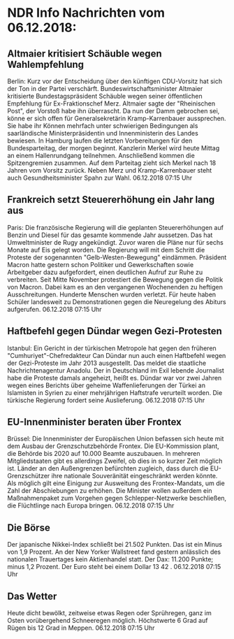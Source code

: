# NDR Info Nachrichten vom 06.12.2018:


## Altmaier kritisiert Schäuble wegen Wahlempfehlung
Berlin:	Kurz vor der Entscheidung über den künftigen CDU-Vorsitz hat sich der Ton in der Partei verschärft. Bundeswirtschaftsminister Altmaier kritisierte Bundestagspräsident Schäuble wegen seiner öffentlichen Empfehlung für Ex-Fraktionschef Merz. Altmaier sagte der "Rheinischen Post", der Vorstoß habe ihn überrascht. Da nun der Damm gebrochen sei, könne er sich offen für Generalsekretärin Kramp-Karrenbauer aussprechen. Sie habe ihr Können mehrfach unter schwierigen Bedingungen als saarländische Ministerpräsidentin und Innenministerin des Landes bewiesen. In Hamburg laufen die letzten Vorbereitungen für den Bundesparteitag, der morgen beginnt. Kanzlerin Merkel wird heute Mittag an einem Hallenrundgang teilnehmen. Anschließend kommen die Spitzengremien zusammen. Auf dem Parteitag zieht sich Merkel nach 18 Jahren vom Vorsitz zurück. Neben Merz und Kramp-Karrenbauer steht auch Gesundheitsminister Spahn zur Wahl. 06.12.2018 07:15 Uhr 

## Frankreich setzt Steuererhöhung ein Jahr lang aus
Paris: Die französische Regierung will die geplanten Steuererhöhungen auf Benzin und Diesel für das gesamte kommende Jahr aussetzen. Das hat Umweltminister de Rugy angekündigt. Zuvor waren die Pläne nur für sechs Monate auf Eis gelegt worden. Die Regierung will mit dem Schritt die Proteste der sogenannten "Gelb-Westen-Bewegung" eindämmen. Präsident Macron hatte gestern schon Politiker und Gewerkschaften sowie Arbeitgeber dazu aufgefordert, einen deutlichen Aufruf zur Ruhe zu verbreiten. Seit Mitte November protestiert die Bewegung gegen die Politik von Macron. Dabei kam es an den vergangenen Wochenenden zu heftigen Ausschreitungen. Hunderte Menschen wurden verletzt. Für heute haben Schüler landesweit zu Demonstrationen gegen die Neuregelung des Abiturs aufgerufen. 06.12.2018 07:15 Uhr 

## Haftbefehl gegen Dündar wegen Gezi-Protesten
Istanbul: Ein Gericht in der türkischen Metropole hat gegen den früheren "Cumhuriyet"-Chefredakteur Can Dündar nun auch einen Haftbefehl wegen der Gezi-Proteste im Jahr 2013 ausgestellt. Das meldet die staatliche Nachrichtenagentur Anadolu. Der in Deutschland im Exil lebende Journalist habe die Proteste damals angeheizt, heißt es. Dündar war vor zwei Jahren wegen eines Berichts über geheime Waffenlieferungen der Türkei an Islamisten in Syrien zu einer mehrjährigen Haftstrafe verurteilt worden. Die türkische Regierung fordert seine Auslieferung. 06.12.2018 07:15 Uhr 

## EU-Innenminister beraten über Frontex
Brüssel:	Die Innenminister der Europäischen Union befassen sich heute mit dem Ausbau der Grenzschutzbehörde Frontex. Die EU-Kommission plant, die Behörde bis 2020 auf 10.000 Beamte auszubauen. In mehreren Mitgliedstaaten gibt es allerdings Zweifel, ob dies in so kurzer Zeit möglich ist. Länder an den Außengrenzen befürchten zugleich, dass durch die EU-Grenzschützer ihre nationale Souveränität eingeschränkt werden könnte. Als möglich gilt eine Einigung zur Ausweitung des Frontex-Mandats, um die Zahl der Abschiebungen zu erhöhen. Die Minister wollen außerdem ein Maßnahmenpaket zum Vorgehen gegen Schlepper-Netzwerke beschließen, die Flüchtlinge nach Europa bringen. 06.12.2018 07:15 Uhr 

## Die Börse
Der japanische Nikkei-Index schließt bei  21.502  Punkten. Das ist ein Minus von  1,9  Prozent. An der New Yorker Wallstreet fand gestern anlässlich des nationalen Trauertages kein Aktienhandel statt. Der Dax:			 11.200  Punkte; minus  1,2 Prozent. Der Euro steht bei einem Dollar  13 42 . 06.12.2018 07:15 Uhr 

## Das Wetter
Heute dicht bewölkt, zeitweise etwas Regen oder Sprühregen, ganz im Osten vorübergehend Schneeregen möglich. Höchstwerte 6 Grad auf Rügen bis 12 Grad in Meppen. 06.12.2018 07:15 Uhr 
